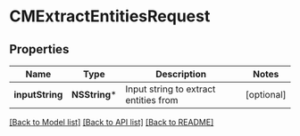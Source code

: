 # CMExtractEntitiesRequest

## Properties
Name | Type | Description | Notes
------------ | ------------- | ------------- | -------------
**inputString** | **NSString*** | Input string to extract entities from | [optional] 

[[Back to Model list]](../README.md#documentation-for-models) [[Back to API list]](../README.md#documentation-for-api-endpoints) [[Back to README]](../README.md)


